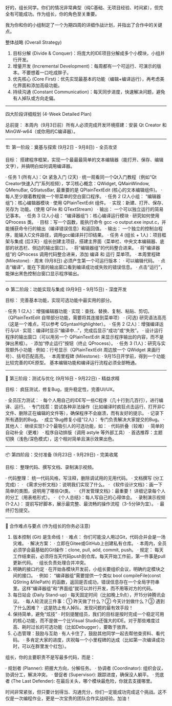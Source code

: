 好的，组长同学。你们的情况非常典型（纯C基础、无项目经验、时间紧），但完全有可能成功。作为组长，你的角色至关重要。

我为你和你的小组制定了一个为期四周的详细作战计划，并指出了合作中的关键点。

整体战略 (Overall Strategy)

1. 目标分解 (Divide & Conquer)：将庞大的IDE项目分解成多个小模块，小组并行开发。
2. 增量开发 (Incremental Development)：每周都有一个可运行、可演示的版本。不要想着一口吃成胖子。
3. 优先核心 (Core First)：优先实现最基本的功能（编辑+编译运行），再考虑美化界面和添加高级功能。
4. 持续沟通 (Constant Communication)：每天同步进度，快速解决问题，避免有人掉队或方向走偏。

---

四大阶段详细规划 (4-Week Detailed Plan)

总前提： 本周内（9月3日前）所有人必须完成开发环境搭建：安装 Qt Creator 和 MinGW-w64（或你用的C编译器）。

---

🏗️ 第一阶段：奠基与探索 (9月2日 - 9月8日) - 全员攻坚

目标： 搭建程序框架，实现一个最最最简单的文本编辑器（能打开、保存、编辑文字），并搞明白如何调用编译器。

· 任务 1 (所有人)：Qt 紧急入门 (2天)
  · 统一观看同一个Qt入门教程（例如“Qt Creator快速入门”系列视频），学习核心概念：QWidget, QMainWindow, QMenuBar, QStatusBar, 最重要的是 QPlainTextEdit (核心的文本编辑组件)。
  · 每人至少跟着教程做一个带菜单的空白窗口程序。
· 任务 2 (2人小组： “编辑器组”)：核心编辑器模块
  · 使用 QPlainTextEdit 组件。
  · 实现：新建、打开、保存、另存为 功能。（使用 QFile 和 QTextStream）
  · 输出： 一个可以独立运行的简易记事本。
· 任务 3 (2人小组： “编译器组”)：核心编译运行模块
  · 研究如何使用 QProcess 类。
  · 目标：写一个函数，能执行命令 gcc -o output.exe input.c，并能捕获命令行的输出（编译错误信息）和返回值。
  · 输出： 一个独立的控制台程序，能输入C文件路径，调用gcc编译并打印结果。
· 任务 4 (组长 + 1人)：项目框架与集成 (后3天)
  · 组长创建主项目，搭建主界面（菜单栏、中央文本编辑器、底部的状态栏、侧边的输出窗口）。
  · 将“编辑器组”的代码整合进来。
  · 将“编译器组”的 QProcess 调用代码整合进来，添加 编译 和 运行 菜单项。
· 本周里程碑 (Milestone):
  · 周末 (9月8日) 必须产生第一个可运行版本：
    · 可以编辑代码。
    · 点击“编译”，能在下面的输出窗口看到编译成功或失败的错误信息。
    · 点击“运行”，能弹出黑色控制台窗口显示程序输出。

---

⚙️ 第二阶段：功能实现与集成 (9月9日 - 9月15日) - 深度开发

目标： 完善基本功能，实现可选功能中最实用的部分。

· 任务 1 (2人)：增强编辑器功能
  · 实现：查找、替换、复制、粘贴、剪切。（QPlainTextEdit 自带部分功能，需要将其连接到菜单项）
  · (可选) 研究语法高亮（这是一个难点，可以参考 QSyntaxHighlighter）。
· 任务 2 (2人)：增强编译运行与UI
  · 实现：编译时显示“编译中...”，完成后显示“成功”或“失败”。
  · 设计运行程序的输出窗口（可以用另一个 QPlainTextEdit 来显示程序输出的内容，而不是弹出黑框）。
  · 添加“停止运行”按钮（终止 QProcess）。
· 任务 3 (1人)：研究与实现额外小功能
  · 例如：行号显示（QPlainTextEdit 周边放一个 QWidget 来画行号）、括号匹配高亮。
· 本周里程碑 (Milestone):
  · 9月15日开学前，得到一个功能比较完善的IDE原型。 基本编辑功能和编译运行流程必须全部畅通。

---

🐞 第三阶段：测试与优化 (9月16日 - 9月22日) - 精益求精

目标： 疯狂测试，修复Bug，提升稳定性，完善UI/UX。

· 全员压力测试：
  · 每个人用自己的IDE写一些C程序（几十行到几百行），进行编译、运行。
  · 专门找茬：尝试各种非法操作（比如编译时疯狂点击运行、打开非C文件、删除正在编辑的文件等），确保程序不会崩溃，而有友好的提示。
  · 记录下所有遇到的Bug。
· 成立“Bug修复小组”(2人)： 专门负责解决大家提交的Bug。
· 其他人： 继续实现1-2个最吸引人的可选功能，如：
  · 代码折叠（较难）
  · 简单的自动补全（更难）
  · 程序自动排版（调用 astyle 等外部工具）
  · 首选推荐：主题切换（浅色/深色模式），这个相对简单且演示效果出色。

---

📦 第四阶段：交付准备 (9月23日 - 9月29日) - 完美收尾

目标： 整理代码、撰写文档、录制演示视频。

· 代码整理： 统一代码风格，写注释，删除调试用的无用代码。
· 文档撰写 (分工完成)：
  · 《需求分析文档》：说明我们实现了什么。
  · 《软件设计文档》：画一下简单的类图，说明用了哪些Qt类。
  · 《开发管理文档》：最重要！ 详细记录每个人的分工（用表格形式）。
  · 《个人总结》：每人写自己的心得体会。
· 录制演示视频 (1-2人)： 提前写好脚本，展示最完整、最流畅的操作流程（3-5分钟为宜）。
· 最终打包提交。

---

👥 合作难点与要点 (作为组长的你务必注意)

1. 版本控制 (Git) 是生命线！
   · 难点： 你们可能没人用过Git，代码合并会是一场灾难。
   · 解决方案：
     · 立即在Gitee或GitHub上创建私有仓库。
     · 本周内，全员必须学会最基础的Git操作：clone, pull, add, commit, push。
     · 规定： 每天工作结束前，必须将当天代码push到仓库。每天开始工作前，第一件事是pull更新代码。
     · 组长负责处理合并冲突。
2. 明确的接口约定
   · 在开始各模块开发前，小组长要组织会议，明确约定模块之间的接口。
   · 例如： “编译器组”需要提供一个类似 bool compileFile(const QString &filePath) 的函数，返回是否成功，错误信息存在一个全局字符串里。这样“编译器组”和“界面组”就可以并行开发，而不用等对方的代码。
3. 每日站会 (Daily Stand-up)
   · 每天固定时间（比如晚上9点），开15分钟腾讯会议。
   · 每人轮流说三件事：① 昨天做了什么？② 今天计划做什么？③ 遇到了什么困难？
   · 这是防止有人掉队、发现问题的最有效手段！
4. 保持简单，避免“炫技”
   · 时刻提醒组员，我们的目标是按时完成一个稳定可用的核心功能，而不是做一个比Visual Studio还强大的IDE。对于那些难度过高、耗时过长的可选功能（比如Debugger），要敢于放弃。
5. 心态管理：鼓励与互助
   · 有人卡住了，鼓励其他同学一起去帮他查资料、看代码。
   · 多肯定大家的进度，庆祝每一个小里程碑的达成（比如第一次编译成功时，可以在群里发个红包）。

组长，你的主要职责不是写最多代码，而是：

· 规划者 (Planner): 把握大方向，分解任务。
· 协调者 (Coordinator): 组织会议，协调分工，解决冲突。
· 督促者 (Supervisor): 跟踪进度，确保没人躺平。
· 兜底者 (The Last Defender): 在最后关头，哪个模块最危险，你就去支援哪里。

时间非常紧张，但只要计划得当、沟通充分，你们一定能成功完成这个挑战。这不仅是一次编程作业，更是一次宝贵的团队合作实战经验。加油！